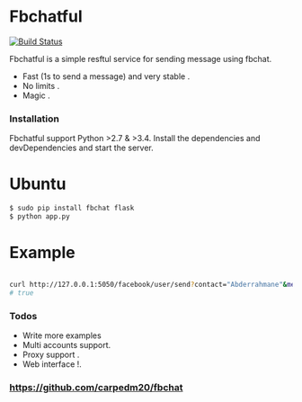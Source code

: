 # Fbchatful



[![Build Status](https://travis-ci.org/joemccann/dillinger.svg?branch=master)](https://travis-ci.org/joemccann/dillinger)

Fbchatful is a simple resftul service for sending message using fbchat.
  - Fast (1s to send a message) and very stable .
  - No limits .
  - Magic .


### Installation

Fbchatful support Python >2.7 & >3.4.
Install the dependencies and devDependencies and start the server.
# Ubuntu
```sh
$ sudo pip install fbchat flask
$ python app.py
```
# Example

```sh

curl http://127.0.0.1:5050/facebook/user/send?contact="Abderrahmane"&message="Thank you" 
# true

```

### Todos

 - Write more examples
  - Multi accounts support.
  - Proxy support .
  - Web interface !.
  
  ### https://github.com/carpedm20/fbchat
